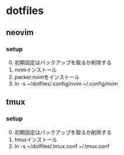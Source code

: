 # dotfiles

## neovim
### setup
0. 初期設定はバックアップを取るか削除する
1. nvimインストール
2. packer.nvimをインストール
3. ln -s ~/dotfiles/.config/nvim ~/.config/nvim

## tmux
### setup 
0. 初期設定はバックアップを取るか削除する
1. tmuxインストール
2. ln -s ~/dotfiles/.tmux.conf ~/.tmux.conf


